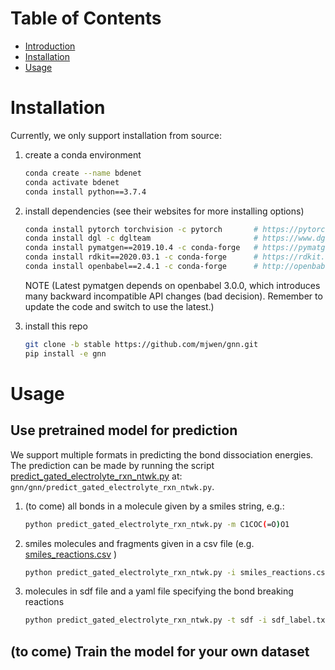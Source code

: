 # Table of Contents
- [Introduction](#introduction)
- [Installation](#installation)
- [Usage](#usage)

<a name="installation"></a>
# Installation

Currently, we only support installation from source:

1. create a conda environment 
    ```bash
    conda create --name bdenet
    conda activate bdenet 
    conda install python==3.7.4
    ```

2. install dependencies (see their websites for more installing options)
    ```bash
    conda install pytorch torchvision -c pytorch       # https://pytorch.org
    conda install dgl -c dglteam                       # https://www.dgl.ai/pages/start.html
    conda install pymatgen==2019.10.4 -c conda-forge   # https://pymatgen.org/installation.html
    conda install rdkit==2020.03.1 -c conda-forge      # https://rdkit.org/docs /Install.html
    conda install openbabel==2.4.1 -c conda-forge      # http://openbabel.org/wiki/Category:Installation
    ```
   
   NOTE (Latest pymatgen depends on openbabel 3.0.0, which introduces
    many backward incompatible API changes (bad decision). Remember to update the code
     and switch to use the latest.)
   
3. install this repo
    ```bash
    git clone -b stable https://github.com/mjwen/gnn.git   
    pip install -e gnn 
    ```

<a name="usage"></a>
# Usage

## Use pretrained model for prediction

We support multiple formats in predicting the bond dissociation energies. 
The prediction can be made by running the script
[predict_gated_electrolyte_rxn_ntwk.py](https://github.com/mjwen/gnn/blob/stable/gnn/predict_gated_electrolyte_rxn_ntwk.py) 
at: `gnn/gnn/predict_gated_electrolyte_rxn_ntwk.py`.

1. (to come) all bonds in a molecule given by a smiles string, e.g.:
    ```bash
    python predict_gated_electrolyte_rxn_ntwk.py -m C1COC(=O)O1  
    ```
2. smiles molecules and fragments given in a csv file 
(e.g. [smiles_reactions.csv](https://github.com/mjwen/gnn/blob/stable/gnn/pre_trained/examples/smiles_reactions.csv) )
    ```bash
    python predict_gated_electrolyte_rxn_ntwk.py -i smiles_reactions.csv -o results.csv 
    ```
  
3. molecules in sdf file and a yaml file specifying the bond breaking reactions
    ```bash
    python predict_gated_electrolyte_rxn_ntwk.py -t sdf -i sdf_label.txt -o results.yaml
    ```


## (to come) Train the model for your own dataset 
